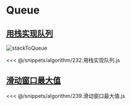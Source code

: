 # Queue

## [用栈实现队列](https://leetcode.cn/problems/implement-queue-using-stacks/)

![stackToQueue](/assets/stackToQueue.gif)

<<< @/snippets/algorithm/232.用栈实现队列.js

## [滑动窗口最大值](https://leetcode.cn/problems/sliding-window-maximum/)

<<< @/snippets/algorithm/239.滑动窗口最大值.js
